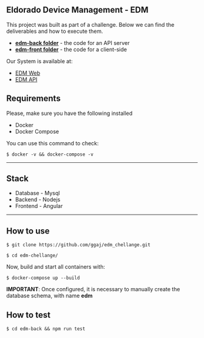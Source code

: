 ## Eldorado Device Management - EDM

This project was built as part of a challenge. Below we can find the deliverables and how to execute them.

- [**edm-back folder**](/edm-back) - the code for an API server
- [**edm-front folder**](/edm-front) - the code for a client-side

Our System is available at:

- [EDM Web](https://edm-chellange.azurewebsites.net)
- [EDM API](https://edm-api-chellange.azurewebsites.net/api)

## Requirements

Please, make sure you have the following installed

- Docker
- Docker Compose

You can use this command to check:

```
$ docker -v && docker-compose -v
```

---

## Stack

- Database - Mysql
- Backend - Nodejs
- Frontend - Angular

---

## How to use

```
$ git clone https://github.com/ggaj/edm_chellange.git
```

```
$ cd edm-chellange/
```

Now, build and start all containers with:

```
$ docker-compose up --build
```

**IMPORTANT**: Once configured, it is necessary to manually create the database schema, with name **edm**

## How to test

```
$ cd edm-back && npm run test
```
